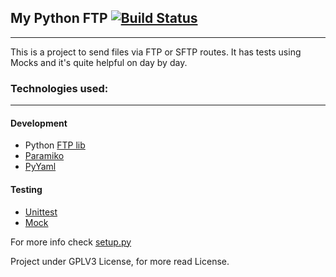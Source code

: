 ## My Python FTP [![Build Status](https://travis-ci.org/lays147/MyPythonFTP.svg?branch=master)](https://travis-ci.org/lays147/MyPythonFTP)

---

This is a project to send files via FTP or SFTP routes.
It has tests using Mocks and it's quite helpful on day by day.

### Technologies used:
---
#### Development
- Python [FTP lib](https://docs.python.org/3/library/ftplib.html)
- [Paramiko](http://www.paramiko.org/)
- [PyYaml](https://pypi.python.org/pypi/PyYAML)
#### Testing
- [Unittest](https://docs.python.org/3/library/unittest.html)
- [Mock](https://docs.python.org/3/library/unittest.mock.html)

For more info check [setup.py](https://github.com/lays147/MyPythonFTP/blob/master/setup.py)

Project under GPLV3 License, for more read License.
